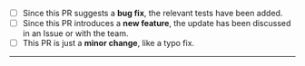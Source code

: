<!-- 
Thank you for contributing to Solarity! 

Please consider ticking the relevant statements.
-->

- [ ] Since this PR suggests a **bug fix**, the relevant tests have been added.
- [ ] Since this PR introduces a **new feature**, the update has been discussed in an Issue or with the team.
- [ ] This PR is just a **minor change**, like a typo fix.

---


<!-- Add the PR description here. -->
